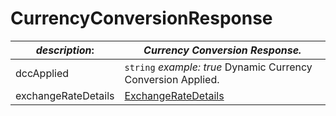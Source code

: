 
# CurrencyConversionResponse

| *description*: | *Currency Conversion Response.*|
|----|----|
| dccApplied |    ``` string ```   *example: true* Dynamic Currency Conversion Applied.|
| exchangeRateDetails | [ExchangeRateDetails](?path=docs/schemas-md/ExchangeRateDetails.md)|  






